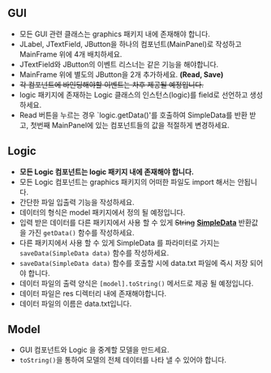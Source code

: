 ## GUI
- 모든 GUI 관련 클래스는 graphics 패키지 내에 존재해야 합니다.
- JLabel, JTextField, JButton을 하나의 컴포넌트(MainPanel)로 작성하고 MainFrame 위에 4개 배치하세요.
- JTextField와 JButton의 이벤트 리스너는 같은 기능을 해야합니다.
- MainFrame 위에 별도의 JButton을 2개 추가하세요. **(Read, Save)**
- ~~각 컴포넌트에 바인딩해야할 이벤트는 차후 제공될 예정입니다.~~
- logic 패키지에 존재하는 Logic 클래스의 인스턴스(logic)를 field로 선언하고 생성하세요.
- Read 버튼을 누르는 경우 `logic.getData()'를 호출하여 SimpleData를 반환 받고, 첫번째 MainPanel에 있는 컴포넌트들의 값을 적절하게 변경하세요.


## Logic
- **모든 Logic 컴포넌트는 logic 패키지 내에 존재해야 합니다.**
- 모든 Logic 컴포넌트는 graphics 패키지의 어떠한 파일도 import 해서는 안됩니다.
- 간단한 파일 입출력 기능을 작성하세요.
- 데이터의 형식은 model 패키지에서 정의 될 예정입니다.
- 입력 받은 데이터를 다른 패키지에서 사용 할 수 있게 ~~String~~ [**SimpleData**](/src/kasania/model/SimpleData.java) 반환값을 가진 `getData()` 함수를 작성하세요.
- 다른 패키지에서 사용 할 수 있게 SimpleData 를 파라미터로 가지는 `saveData(SimpleData data)` 함수를 작성하세요.
- `saveData(SimpleData data)` 함수를 호출할 시에 data.txt 파일에 즉시 저장 되어야 합니다.
- 데이터 파일의 출력 양식은 `[model].toString()` 메서드로 제공 될 예정입니다.
- 데이터 파일은 res 디렉터리 내에 존재해야합니다.
- 데이터 파일의 이름은 data.txt입니다.

## Model
- GUI 컴포넌트와 Logic 을 중계할 모델을 만드세요.
- `toString()`을 통하여 모델의 전체 데이터를 나타 낼 수 있어야 합니다.